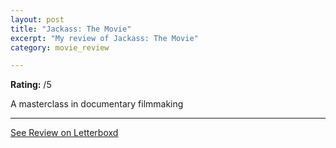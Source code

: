 ```yaml
---
layout: post
title: "Jackass: The Movie"
excerpt: "My review of Jackass: The Movie"
category: movie_review

---
```


**Rating:** /5

A masterclass in documentary filmmaking

<hr>

[See Review on Letterboxd](https://boxd.it/34u7LN)

